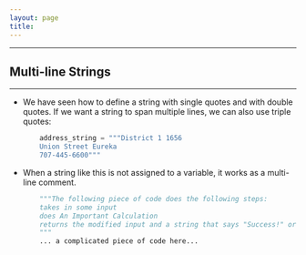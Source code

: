 ```yaml
---
layout: page
title:
---
```

***

## Multi-line Strings

***

- We have seen how to define a string with single quotes and with double quotes. If we want a string to span multiple lines, we can also use triple quotes:

    ```python
        address_string = """District 1 1656
        Union Street Eureka
        707-445-6600"""
    ```

- When a string like this is not assigned to a variable, it works as a multi-line comment.

    ```python
        """The following piece of code does the following steps:
        takes in some input
        does An Important Calculation
        returns the modified input and a string that says "Success!" or "Failure..."
        """
        ... a complicated piece of code here...
    ```
